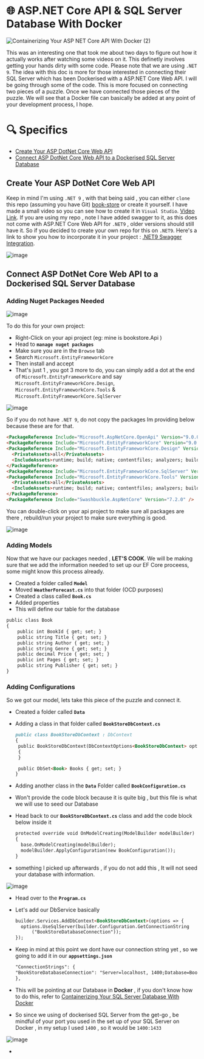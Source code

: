 # 🌐 ASP.NET Core API & SQL Server Database With Docker

![Containerizing  Your ASP NET Core API  With Docker (2)](https://github.com/user-attachments/assets/3a7d7de0-d2c1-4bcd-ad7c-0088c14f4f62)

This was an interesting one that took me about two days to figure out how it actually works after watching some videos on it. This definetly involves getting your hands dirty with some code. Please note that we are using `.NET 9`.
The idea with this doc is more for those interested in connecting their SQL Server which has been Dockerised with a ASP.NET Core Web API. I will be going through some of the code. This is more focused on connecting two pieces of a puzzle.
Once we have connected those pieces of the puzzle. We will see that a Docker file can basically be added at any point of your development process, I hope.

# 🔍 Specifics

- [Create Your ASP DotNet Core Web API](#create-your-asp-dotnet-core-web-api)
- [Connect ASP DotNet Core Web API to a Dockerised SQL Server Database](#connect-asp-dotnet-core-web-api-to-a-dockerised-sql-server-database)




## Create Your ASP DotNet Core Web API
Keep in mind I'm using `.NET 9` , with that being said , you can either `clone` this repo (assuming you have Git) [book-store](https://github.com/lukepadiachy/book-store) or create it yourself. I have made a small video so you can see how to create it in `Visual Studio`.
[Video Link](https://drive.google.com/file/d/1_yarqwPwK4E_cqg86MDsKcZU9I514VET/view?usp=sharing). If you are using my repo , note I have added swagger to it, as this does not come with ASP.NET Core Web API for `.NET9` , older versions should still have it. So if you decided to create your own repo for this on `.NET9`.
Here's a link to show you how to incorporate it in your project : [.NET9 Swagger Integration](https://github.com/Menayer/DotNet9-Swagger-Integration).

![image](https://github.com/user-attachments/assets/21ef65b0-a020-45cc-8a66-ccea3df6231e)

## Connect ASP DotNet Core Web API to a Dockerised SQL Server Database

### Adding Nuget Packages Needed

![image](https://github.com/user-attachments/assets/f3deab8e-8584-4a53-a4ad-c73418c63005)

To do this for your own project:
- Right-Click on your api project (eg: mine is bookstore.Api )
- Head to **`manage nuget packages`**
- Make sure you are in the `Browse` tab
- Search `Microsoft.EntityFrameworkCore`
- Then install and accept
- That's just 1 , you got 3 more to do, you can simply add a dot at the end of `Microsoft.EntityFrameworkCore` and say `Microsoft.EntityFrameworkCore.Design`, `Microsoft.EntityFrameworkCore.Tools` & `Microsoft.EntityFrameworkCore.SqlServer`

![image](https://github.com/user-attachments/assets/7a70d309-2376-4ecf-aac1-57fe5d5eb870)


So if you do not have `.NET 9`, do not copy the packages Im providing below because these are for that.

```markdown
<PackageReference Include="Microsoft.AspNetCore.OpenApi" Version="9.0.0" />
<PackageReference Include="Microsoft.EntityFrameworkCore" Version="9.0.0" />
<PackageReference Include="Microsoft.EntityFrameworkCore.Design" Version="9.0.0">
  <PrivateAssets>all</PrivateAssets>
  <IncludeAssets>runtime; build; native; contentfiles; analyzers; buildtransitive</IncludeAssets>
</PackageReference>
<PackageReference Include="Microsoft.EntityFrameworkCore.SqlServer" Version="9.0.0" />
<PackageReference Include="Microsoft.EntityFrameworkCore.Tools" Version="9.0.0">
  <PrivateAssets>all</PrivateAssets>
  <IncludeAssets>runtime; build; native; contentfiles; analyzers; buildtransitive</IncludeAssets>
</PackageReference>
<PackageReference Include="Swashbuckle.AspNetCore" Version="7.2.0" />
```

You can double-click on your api project to make sure all packages are there , rebuild/run your project to make sure everything is good.

![image](https://github.com/user-attachments/assets/2427a8bf-7134-4a16-9644-7877bb56afae)

### Adding Models
Now that we have our packages needed , **LET'S COOK**. We will be making sure that we add the information needed to set up our EF Core proceess, some might know this process already.

- Created a folder called **`Model`**
- Moved **`WeatherForecast.cs`** into that folder (OCD purposes)
- Created a class called **`Book.cs`**
- Added properties
- This will define our table for the database

```markdown
public class Book
{
    public int BookId { get; set; }
    public string Title { get; set; }
    public string Author { get; set; }
    public string Genre { get; set; }
    public decimal Price { get; set; }
    public int Pages { get; set; }
    public string Publisher { get; set; }
}
```
### Adding Configurations
So we got our model, lets take this piece of the puzzle and connect it.

- Created a folder called **`Data`**
- Adding a class in that folder called **`BookStoreDbContext.cs`**

   ```markdown
  public class BookStoreDbContext : DbContext
  {
    public BookStoreDbContext(DbContextOptions<BookStoreDbContext> options) : base(options)
    {
    }

    public DbSet<Book> Books { get; set; }
  }
  ```
- Adding another class in the **`Data`** Folder called **`BookConfiguration.cs`**
- Won't provide the code block because it is quite big , but this file is what we will use to seed our Database
- Head back to our **`BookStoreDbContext.cs`** class and add the code block below inside it
  ```markdown
  protected override void OnModelCreating(ModelBuilder modelBuilder)
  {
    base.OnModelCreating(modelBuilder);
    modelBuilder.ApplyConfiguration(new BookConfiguration());
  }
  ```
- something I picked up afterwards , if you do not add this , It will not seed your database with information.

![image](https://github.com/user-attachments/assets/218265ea-f959-486d-89db-4058d250d27f)

- Head over to the **`Program.cs`**
- Let's add our DbService basically
  
  ```markdown
  builder.Services.AddDbContext<BookStoreDbContext>(options => {
    options.UseSqlServer(builder.Configuration.GetConnectionString
        ("BookStoreDatabaseConnection"));
  });
  ```

- Keep in mind at this point we dont have our connection string yet , so we going to add it in our **`appsettings.json`**

  ```markdown
  "ConnectionStrings": {
  "BookStoreDatabaseConnection": "Server=localhost, 1400;Database=BookStoreDb;Trusted_Connection=false;MultipleActiveResultSets=true;Encrypt=false;user id=sa;password=Str0ngPa$$word;"
  },
  ```
  
- This will be pointing at our Database in **Docker** , if you don't know how to do this, refer to [Containerizing Your SQL Server Database With Docker](https://github.com/lukepadiachy/docker-for-beginners/blob/main/docker-essentials/1.Containerizing%20Your%20SQL%20Server%20Database%20With%20Docker.md)
- So since we using of dockerised SQL Server from the get-go , be mindful of your port you used in the set up of your SQL Server on Docker , in my setup I used `1400` , so it would be `1400:1433`

![image](https://github.com/user-attachments/assets/f77c47d0-ddca-4abb-b819-5bc05c80a1d7)

-


